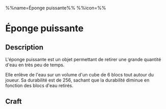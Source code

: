 %%name=Éponge puissante%%
%%icon=%%

# Éponge puissante

## Description

L'éponge puissante est un objet permettant de retirer une grande quantité d'eau en très peu de temps.

Elle enlève de l'eau sur un volume d'un cube de 6 blocs tout autour du joueur. Sa durabilité est de 256, sachant que la durabilité diminue en fonction des blocs d'eau retirés.

## Craft
